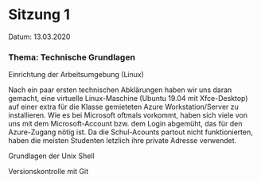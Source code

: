 # Sitzung 1

Datum: 13.03.2020

### Thema: Technische Grundlagen

Einrichtung der Arbeitsumgebung (Linux)

Nach ein paar ersten technischen Abklärungen haben wir uns daran  gemacht, eine virtuelle Linux-Maschine (Ubuntu 19.04 mit Xfce-Desktop) auf einer extra für die Klasse gemieteten Azure Workstation/Server zu  installieren. Wie es bei Microsoft oftmals vorkommt, haben sich viele von uns mit dem Microsoft-Account bzw. dem Login abgemüht, das für den  Azure-Zugang nötig ist. Da die Schul-Acounts partout nicht funktionierten, haben die meisten Studenten letzlich ihre private Adresse verwendet.

Grundlagen der Unix Shell

Versionskontrolle mit Git